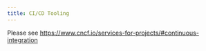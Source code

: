 ```yaml
---
title: CI/CD Tooling
---
```


Please see https://www.cncf.io/services-for-projects/#continuous-integration